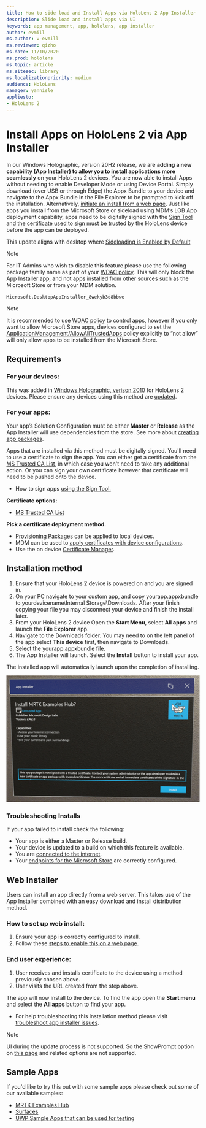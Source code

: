 ```yaml
---
title: How to side load and Install Apps via HoloLens 2 App Installer
description: Slide load and install apps via UI
keywords: app management, app, hololens, app installer
author: evmill
ms.author: v-evmill
ms.reviewer: qizho
ms.date: 11/10/2020
ms.prod: hololens
ms.topic: article
ms.sitesec: library
ms.localizationpriority: medium
audience: HoloLens
manager: yannisle
appliesto:
- HoloLens 2
---
```


# Install Apps on HoloLens 2 via App Installer

In our Windows Holographic, version 20H2 release, we are **adding a new capability (App Installer) to allow you to install applications more seamlessly** on your HoloLens 2 devices.  You are now able to install Apps without needing to enable Developer Mode or using Device Portal.  Simply download (over USB or through Edge) the Appx Bundle to your device and navigate to the Appx Bundle in the File Explorer to be prompted to kick off the installation.  Alternatively, [initiate an install from a web page](https://docs.microsoft.com/windows/msix/app-installer/installing-windows10-apps-web).  Just like apps you install from the Microsoft Store or sideload using MDM’s LOB App deployment capability, apps need to be digitally signed with the [Sign Tool](https://docs.microsoft.com/windows/win32/appxpkg/how-to-sign-a-package-using-signtool) and the [certificate used to sign must be trusted](https://docs.microsoft.com/windows/win32/appxpkg/how-to-sign-a-package-using-signtool#security-considerations) by the HoloLens device before the app can be deployed.   

This update aligns with desktop where [Sideloading is Enabled by Default](https://blogs.windows.com/windows-insider/2019/08/07/announcing-windows-10-insider-preview-build-18956/)

> [!NOTE]
> For IT Admins who wish to disable this feature please use the following package family name as part of your [WDAC policy](windows-defender-application-control-wdac.md). This will only block the App Installer app, and not apps installed from other sources such as the Microsoft Store or from your MDM solution.
```
Microsoft.DesktopAppInstaller_8wekyb3d8bbwe
```
> [!NOTE]
> It is recommended to use [WDAC policy](windows-defender-application-control-wdac.md) to control apps, however if you only want to allow Microsoft Store apps, devices configured to set the [ApplicationManagement/AllowAllTrustedApps](https://docs.microsoft.com/windows/client-management/mdm/policy-csp-applicationmanagement#applicationmanagement-allowalltrustedapps) policy explicitly to “not allow” will only allow apps to be installed from the Microsoft Store. 

## Requirements

### For your devices: 
This was added in [Windows Holographic, verison 2010](hololens-release-notes.md#windows-holographic-version-2010) for HoloLens 2 devices. Please ensure any devices using this method are [updated](hololens-update-hololens.md). 

### For your apps: 
Your app’s Solution Configuration must be either **Master** or **Release** as the App Installer will use dependencies from the store. See more about [creating app packages](https://docs.microsoft.com/windows/msix/app-installer/create-appinstallerfile-vs).

Apps that are installed via this method must be digitally signed. You'll need to use a certificate to sign the app. You can either get a certificate from the [MS Trusted CA List](https://ccadb-public.secure.force.com/microsoft/IncludedCACertificateReportForMSFT), in which case you won't need to take any additional action. Or you can sign your own certificate however that certificate will need to be pushed onto the device. 
- How to sign apps [using the Sign Tool.](https://docs.microsoft.com/windows/win32/appxpkg/how-to-sign-a-package-using-signtool)

**Certificate options:** 
- [MS Trusted CA List](https://ccadb-public.secure.force.com/microsoft/IncludedCACertificateReportForMSFT)

**Pick a certificate deployment method.** 
- [Provisioning Packages](hololens-provisioning.md) can be applied to local devices.
- MDM can be used to [apply certificates with device configurations](https://docs.microsoft.com/mem/intune/protect/certificates-configure).
- Use the on device [Certificate Manager](certificate-manager.md). 

## Installation method

1.	Ensure that your HoloLens 2 device is powered on and you are signed in.
1.	On your PC navigate to your custom app, and copy yourapp.appxbundle to yourdevicename\Internal Storage\Downloads. 
    After your finish copying your file you may disconnect your device and finish the install later.
1.	From your HoloLens 2 device Open the **Start Menu**, select **All apps** and launch the **File Explorer** app.
1.	Navigate to the Downloads folder. You may need to on the left panel of the app select **This device** first, then navigate to Downloads.
1.	Select the yourapp.appxbundle file. 
1.	The App Installer will launch. Select the **Install** button to install your app. 

The installed app will automatically launch upon the completion of installing. 

![Installing MRTK Examples via App Installer](images/hololens-app-installer-picture.jpg)

### Troubleshooting Installs
If your app failed to install check the following:
-	Your app is either a Master or Release build.
- Your device is updated to a build on which this feature is available. 
-	You are [connected to the internet](hololens-network.md).
-	Your [endpoints for the Microsoft Store](hololens-offline.md) are correctly configured.  

## Web Installer

Users can install an app directly from a web server. This takes use of the App Installer combined with an easy download and install distribution method. 

### How to set up web install:
1.	Ensure your app is correctly configured to install.
1.	Follow these [steps to enable this on a web page](https://docs.microsoft.com/windows/msix/app-installer/installing-windows10-apps-web#how-to-enable-this-on-a-webpage). 

### End user experience:
1. User receives and installs certificate to the device using a method previously chosen above. 
1. User visits the URL created from the step above.

The app will now install to the device. To find the app open the **Start menu** and select the **All apps** button to find your app. 

-	For help troubleshooting this installation method please visit [troubleshoot app installer issues](https://docs.microsoft.com/windows/msix/app-installer/troubleshoot-appinstaller-issues). 

> [!NOTE]
> UI during the update process is not supported. So the ShowPrompt option on [this page](https://docs.microsoft.com/windows/msix/app-installer/update-settings) and related options are not supported.

## Sample Apps

If you'd like to try this out with some sample apps please check out some of our available samples:
- [MRTK Examples Hub](https://microsoft.github.io/MixedRealityToolkit-Unity/Documentation/README_ExampleHub.html)
- [Surfaces](https://docs.microsoft.com/windows/mixed-reality/develop/unity/sampleapp-surfaces)
- [UWP Sample Apps that can be used for testing](https://github.com/microsoft/Windows-universal-samples/tree/master/Samples)
